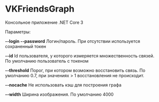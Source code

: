 # VKFriendsGraph

Консольное приложение .NET Core 3

Параметры:

**--login --password** Логин/пароль. При отсутствии используется сохраненный токен
	
**--id** Id  пользователя, у которого измеряется множественность связей. По умолчанию пользователь с токеном
	
**--threshold** Порог, при котором возможно восстановить связь. По умолчанию 0.7, при значениях > 1 восстановления не происходит.
	
**--nocache** Не использовать кэш для построения графа

**--width** Ширина изображения. По умолчанию 4000
